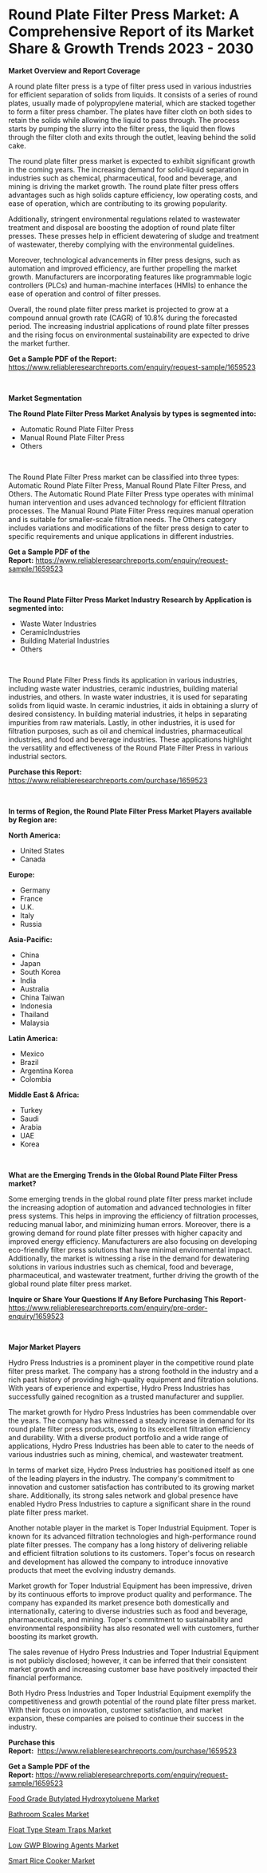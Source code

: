 <p><h1>Round Plate Filter Press Market: A Comprehensive Report of its Market Share & Growth Trends 2023 - 2030</h1></p><p><strong>Market Overview and Report Coverage</strong></p>
<p><p>A round plate filter press is a type of filter press used in various industries for efficient separation of solids from liquids. It consists of a series of round plates, usually made of polypropylene material, which are stacked together to form a filter press chamber. The plates have filter cloth on both sides to retain the solids while allowing the liquid to pass through. The process starts by pumping the slurry into the filter press, the liquid then flows through the filter cloth and exits through the outlet, leaving behind the solid cake.</p><p>The round plate filter press market is expected to exhibit significant growth in the coming years. The increasing demand for solid-liquid separation in industries such as chemical, pharmaceutical, food and beverage, and mining is driving the market growth. The round plate filter press offers advantages such as high solids capture efficiency, low operating costs, and ease of operation, which are contributing to its growing popularity.</p><p>Additionally, stringent environmental regulations related to wastewater treatment and disposal are boosting the adoption of round plate filter presses. These presses help in efficient dewatering of sludge and treatment of wastewater, thereby complying with the environmental guidelines.</p><p>Moreover, technological advancements in filter press designs, such as automation and improved efficiency, are further propelling the market growth. Manufacturers are incorporating features like programmable logic controllers (PLCs) and human-machine interfaces (HMIs) to enhance the ease of operation and control of filter presses.</p><p>Overall, the round plate filter press market is projected to grow at a compound annual growth rate (CAGR) of 10.8% during the forecasted period. The increasing industrial applications of round plate filter presses and the rising focus on environmental sustainability are expected to drive the market further.</p></p>
<p><strong>Get a Sample PDF of the Report:</strong> <a href="https://www.reliableresearchreports.com/enquiry/request-sample/1659523">https://www.reliableresearchreports.com/enquiry/request-sample/1659523</a></p>
<p>&nbsp;</p>
<p><strong>Market Segmentation</strong></p>
<p><strong>The Round Plate Filter Press Market Analysis by types is segmented into:</strong></p>
<p><ul><li>Automatic Round Plate Filter Press</li><li>Manual Round Plate Filter Press</li><li>Others</li></ul></p>
<p>&nbsp;</p>
<p><p>The Round Plate Filter Press market can be classified into three types: Automatic Round Plate Filter Press, Manual Round Plate Filter Press, and Others. The Automatic Round Plate Filter Press type operates with minimal human intervention and uses advanced technology for efficient filtration processes. The Manual Round Plate Filter Press requires manual operation and is suitable for smaller-scale filtration needs. The Others category includes variations and modifications of the filter press design to cater to specific requirements and unique applications in different industries.</p></p>
<p><strong>Get a Sample PDF of the Report:</strong>&nbsp;<a href="https://www.reliableresearchreports.com/enquiry/request-sample/1659523">https://www.reliableresearchreports.com/enquiry/request-sample/1659523</a></p>
<p>&nbsp;</p>
<p><strong>The Round Plate Filter Press Market Industry Research by Application is segmented into:</strong></p>
<p><ul><li>Waste Water Industries</li><li>CeramicIndustries</li><li>Building Material Industries</li><li>Others</li></ul></p>
<p>&nbsp;</p>
<p><p>The Round Plate Filter Press finds its application in various industries, including waste water industries, ceramic industries, building material industries, and others. In waste water industries, it is used for separating solids from liquid waste. In ceramic industries, it aids in obtaining a slurry of desired consistency. In building material industries, it helps in separating impurities from raw materials. Lastly, in other industries, it is used for filtration purposes, such as oil and chemical industries, pharmaceutical industries, and food and beverage industries. These applications highlight the versatility and effectiveness of the Round Plate Filter Press in various industrial sectors.</p></p>
<p><strong>Purchase this Report:</strong>&nbsp; <a href="https://www.reliableresearchreports.com/purchase/1659523">https://www.reliableresearchreports.com/purchase/1659523</a></p>
<p>&nbsp;</p>
<p><strong>In terms of Region, the Round Plate Filter Press Market Players available by Region are:</strong></p>
<p>
    <p> <strong> North America: </strong>
        <ul>
            <li>United States</li>
            <li>Canada</li>
        </ul>
        </p> 
    <p> <strong> Europe: </strong>
        <ul>
            <li>Germany</li>
            <li>France</li>
            <li>U.K.</li>
            <li>Italy</li>
            <li>Russia</li>
        </ul>
        </p> 
    <p> <strong> Asia-Pacific: </strong>
        <ul>
            <li>China</li>
            <li>Japan</li>
            <li>South Korea</li>
            <li>India</li>
            <li>Australia</li>
            <li>China Taiwan</li>
            <li>Indonesia</li>
            <li>Thailand</li>
            <li>Malaysia</li>
        </ul>
        </p> 
    <p> <strong> Latin America: </strong>
        <ul>
            <li>Mexico</li>
            <li>Brazil</li>
            <li>Argentina Korea</li>
            <li>Colombia</li>
        </ul>
        </p> 
    <p> <strong> Middle East & Africa: </strong>
        <ul>
            <li>Turkey</li>
            <li>Saudi</li>
            <li>Arabia</li>
            <li>UAE</li>
            <li>Korea</li>
        </ul>
    </p>
    </p>
<p>&nbsp;</p>
<p><strong>What are the Emerging Trends in the Global Round Plate Filter Press market?</strong></p>
<p><p>Some emerging trends in the global round plate filter press market include the increasing adoption of automation and advanced technologies in filter press systems. This helps in improving the efficiency of filtration processes, reducing manual labor, and minimizing human errors. Moreover, there is a growing demand for round plate filter presses with higher capacity and improved energy efficiency. Manufacturers are also focusing on developing eco-friendly filter press solutions that have minimal environmental impact. Additionally, the market is witnessing a rise in the demand for dewatering solutions in various industries such as chemical, food and beverage, pharmaceutical, and wastewater treatment, further driving the growth of the global round plate filter press market.</p></p>
<p><strong>Inquire or Share Your Questions If Any Before Purchasing This Report</strong>- <a href="https://www.reliableresearchreports.com/enquiry/pre-order-enquiry/1659523">https://www.reliableresearchreports.com/enquiry/pre-order-enquiry/1659523</a></p>
<p>&nbsp;</p>
<p><strong>Major Market Players</strong></p>
<p><p>Hydro Press Industries is a prominent player in the competitive round plate filter press market. The company has a strong foothold in the industry and a rich past history of providing high-quality equipment and filtration solutions. With years of experience and expertise, Hydro Press Industries has successfully gained recognition as a trusted manufacturer and supplier.</p><p>The market growth for Hydro Press Industries has been commendable over the years. The company has witnessed a steady increase in demand for its round plate filter press products, owing to its excellent filtration efficiency and durability. With a diverse product portfolio and a wide range of applications, Hydro Press Industries has been able to cater to the needs of various industries such as mining, chemical, and wastewater treatment.</p><p>In terms of market size, Hydro Press Industries has positioned itself as one of the leading players in the industry. The company's commitment to innovation and customer satisfaction has contributed to its growing market share. Additionally, its strong sales network and global presence have enabled Hydro Press Industries to capture a significant share in the round plate filter press market.</p><p>Another notable player in the market is Toper Industrial Equipment. Toper is known for its advanced filtration technologies and high-performance round plate filter presses. The company has a long history of delivering reliable and efficient filtration solutions to its customers. Toper's focus on research and development has allowed the company to introduce innovative products that meet the evolving industry demands.</p><p>Market growth for Toper Industrial Equipment has been impressive, driven by its continuous efforts to improve product quality and performance. The company has expanded its market presence both domestically and internationally, catering to diverse industries such as food and beverage, pharmaceuticals, and mining. Toper's commitment to sustainability and environmental responsibility has also resonated well with customers, further boosting its market growth.</p><p>The sales revenue of Hydro Press Industries and Toper Industrial Equipment is not publicly disclosed; however, it can be inferred that their consistent market growth and increasing customer base have positively impacted their financial performance.</p><p>Both Hydro Press Industries and Toper Industrial Equipment exemplify the competitiveness and growth potential of the round plate filter press market. With their focus on innovation, customer satisfaction, and market expansion, these companies are poised to continue their success in the industry.</p></p>
<p><strong>Purchase this Report:</strong>&nbsp;&nbsp;<a href="https://www.reliableresearchreports.com/purchase/1659523">https://www.reliableresearchreports.com/purchase/1659523</a></p>
<p></p>
<p><strong>Get a Sample PDF of the Report:</strong>&nbsp;<a href="https://www.reliableresearchreports.com/enquiry/request-sample/1659523">https://www.reliableresearchreports.com/enquiry/request-sample/1659523</a></p>
<p><p><a href="https://www.linkedin.com/pulse/food-grade-butylated-hydroxytoluene-market-size-share-amp/">Food Grade Butylated Hydroxytoluene Market</a></p><p><a href="https://medium.com/@anmolreportprime/bathroom-scales-market-size-growth-forecast-2023-2030-40ca20f33b56">Bathroom Scales Market</a></p><p><a href="https://github.com/RichRobinson5/Market-Research-Report-List-2/blob/main/float-type-steam-traps-market.md">Float Type Steam Traps Market</a></p><p><a href="https://www.linkedin.com/pulse/low-gwp-blowing-agents-market-size-share-amp-trends-analysis/">Low GWP Blowing Agents Market</a></p><p><a href="https://medium.com/@chiragreportprime3/smart-rice-cooker-market-size-growth-forecast-2023-2030-cb047dfde548">Smart Rice Cooker Market</a></p></p>